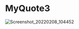 # MyQuote3
![Screenshot_20220208_104452](https://user-images.githubusercontent.com/68629990/152914727-ba7b9fca-81ef-41ce-80bb-c8047a721a42.png)
